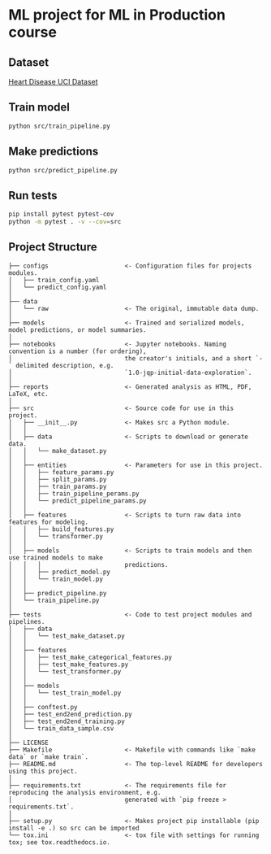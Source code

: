 ML project for ML in Production course
==============================
Dataset
------------
[Heart Disease UCI Dataset](https://www.kaggle.com/ronitf/heart-disease-uci)

Train model
------------
```bash
python src/train_pipeline.py
```
Make predictions
------------
```bash
python src/predict_pipeline.py
```
Run tests
------------
```bash
pip install pytest pytest-cov
python -m pytest . -v --cov=src
```

Project Structure
------------

    ├── configs                     <- Configuration files for projects modules.
    │   ├── train_config.yaml
    │   └── predict_config.yaml
    │
    ├── data
    │   └── raw                     <- The original, immutable data dump.
    │
    ├── models                      <- Trained and serialized models, model predictions, or model summaries.
    │
    ├── notebooks                   <- Jupyter notebooks. Naming convention is a number (for ordering),
    │                               the creator's initials, and a short `-` delimited description, e.g.
    │                               `1.0-jqp-initial-data-exploration`.
    │
    ├── reports                     <- Generated analysis as HTML, PDF, LaTeX, etc.
    │
    ├── src                         <- Source code for use in this project.
    │   ├── __init__.py             <- Makes src a Python module.
    │   │
    │   ├── data                    <- Scripts to download or generate data.
    │   │   └── make_dataset.py
    │   │
    │   ├── entities                <- Parameters for use in this project.
    │   │   ├── feature_params.py
    │   │   ├── split_params.py
    │   │   ├── train_params.py
    │   │   ├── train_pipeline_perams.py
    │   │   └── predict_pipeline_params.py
    │   │
    │   ├── features                <- Scripts to turn raw data into features for modeling.
    │   │   ├── build_features.py
    │   │   └── transformer.py
    │   │
    │   ├── models                  <- Scripts to train models and then use trained models to make
    │   │   │                       predictions.
    │   │   ├── predict_model.py
    │   │   └── train_model.py
    │   │
    │   ├── predict_pipeline.py
    │   └── train_pipeline.py
    │
    ├── tests                       <- Code to test project modules and pipelines.
    │   ├── data
    │   │   └── test_make_dataset.py
    │   │
    │   ├── features
    │   │   ├── test_make_categorical_features.py
    │   │   ├── test_make_features.py
    │   │   └── test_transformer.py
    │   │
    │   ├── models
    │   │   └── test_train_model.py
    │   │
    │   ├── conftest.py
    │   ├── test_end2end_prediction.py
    │   ├── test_end2end_training.py
    │   └── train_data_sample.csv
    │
    ├── LICENSE
    ├── Makefile                    <- Makefile with commands like `make data` or `make train`.
    ├── README.md                   <- The top-level README for developers using this project.
    │
    ├── requirements.txt            <- The requirements file for reproducing the analysis environment, e.g.
    │                               generated with `pip freeze > requirements.txt`.
    │
    ├── setup.py                    <- Makes project pip installable (pip install -e .) so src can be imported
    └── tox.ini                     <- tox file with settings for running tox; see tox.readthedocs.io.

